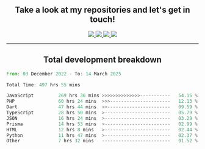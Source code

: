 <h2 align="center">
  Take a look at my repositories and let's get in touch!
</h2>
<p align="center">
  <a href="https://www.instagram.com/rayhanarkan?igsh=MXM3dHhmMTZ3ZWVsaA==">
    <img src="https://img.icons8.com/material-outlined/30/689d6a/instagram.png"/>
  </a>
  <a href="https://www.linkedin.com/in/rayhanarkan/">
    <img src="https://img.icons8.com/material-outlined/30/689d6a/linkedin.png"/>
  </a>
  <a href="">
    <img src="https://img.icons8.com/material-outlined/30/689d6a/geography.png"/>
  </a>
  <a href="mailto:rayhanarkan30@gmail.com">
    <img src="https://img.icons8.com/material-outlined/30/689d6a/email.png"/>
  </a>
</p>

---

<h2 align="center">Total development breakdown</h2>

<p align="center">
<!--START_SECTION:waka-->

```rust
From: 03 December 2022 - To: 14 March 2025

Total Time: 497 hrs 55 mins

JavaScript         269 hrs 36 mins >>>>>>>>>>>>>>-----------   54.15 %
PHP                60 hrs 24 mins  >>>----------------------   12.13 %
Dart               47 hrs 44 mins  >>-----------------------   09.59 %
TypeScript         28 hrs 50 mins  >------------------------   05.79 %
JSON               16 hrs 24 mins  >------------------------   03.29 %
Prisma             14 hrs 53 mins  >------------------------   02.99 %
HTML               12 hrs 8 mins   >------------------------   02.44 %
Python             11 hrs 47 mins  >------------------------   02.37 %
Other              7 hrs 32 mins   -------------------------   01.52 %
```

<!--END_SECTION:waka-->
</p>
